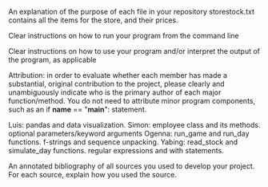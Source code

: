 
An explanation of the purpose of each file in your repository
storestock.txt contains all the items for the store, and their prices.

Clear instructions on how to run your program from the command line

Clear instructions on how to use your program and/or interpret the output of the program, as applicable

Attribution: in order to evaluate whether each member has made a substantial, original contribution to the project, please clearly and unambiguously indicate who is the primary author of each major function/method. You do not need to attribute minor program components, such as an if __name__ == "__main__": statement.

Luis: pandas and data visualization.
Simon: employee class and its methods. optional parameters/keyword arguments
Ogenna: run_game and run_day functions. f-strings and sequence unpacking.
Yabing: read_stock and simulate_day functions. regular expressions and with statements.

An annotated bibliography of all sources you used to develop your project. For each source, explain how you used the source.